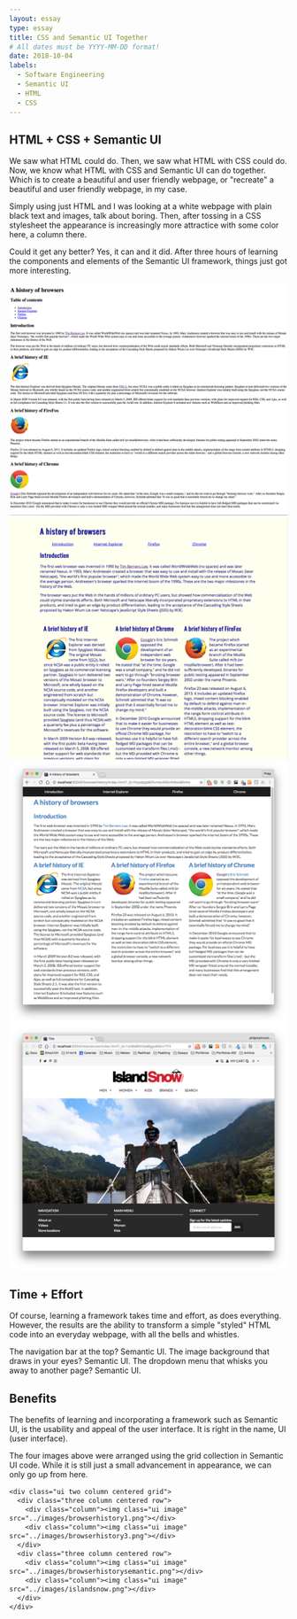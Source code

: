 ```yaml
---
layout: essay
type: essay
title: CSS and Semantic UI Together
# All dates must be YYYY-MM-DD format!
date: 2018-10-04
labels:
  - Software Engineering
  - Semantic UI
  - HTML
  - CSS
---
```


## HTML + CSS + Semantic UI

We saw what HTML could do. Then, we saw what HTML with CSS could do. Now, we know what HTML with CSS and Semantic UI can do together. Which is to create a beautiful and user friendly webpage, or "recreate" a beautiful and user friendly webpage, in my case.

Simply using just HTML and I was looking at a white webpage with plain black text and images, talk about boring. Then, after tossing in a CSS stylesheet the appearance is increasingly more attractice with some color here, a column there.

Could it get any better? Yes, it can and it did. After three hours of learning the components and elements of the Semantic UI framework, things just got more interesting.

<div class="ui two column centered grid">
  <div class="three column centered row">
    <div class="column"><img class="ui image" src="../images/browserhistory1.png"></div>
    <div class="column"><img class="ui image" src="../images/browserhistory3.png"></div>
  </div>
  <div class="three column centered row">
    <div class="column"><img class="ui image" src="../images/browserhistorysemantic.png"></div>
    <div class="column"><img class="ui image" src="../images/islandsnow.png"></div>
  </div>
</div>

## Time + Effort

Of course, learning a framework takes time and effort, as does everything. However, the results are the ability to transform a simple "styled" HTML code into an everyday webpage, with all the bells and whistles.

The navigation bar at the top? Semantic UI. The image background that draws in your eyes? Semantic UI. The dropdown menu that whisks you away to another page? Semantic UI.

## Benefits

The benefits of learning and incorporating a framework such as Semantic UI, is the usability and appeal of the user interface. It is right in the name, UI (user interface).

The four images above were arranged using the grid collection in Semantic UI code. While it is still just a small advancement in appearance, we can only go up from here.

```
<div class="ui two column centered grid">
  <div class="three column centered row">
    <div class="column"><img class="ui image" src="../images/browserhistory1.png"></div>
    <div class="column"><img class="ui image" src="../images/browserhistory3.png"></div>
  </div>
  <div class="three column centered row">
    <div class="column"><img class="ui image" src="../images/browserhistorysemantic.png"></div>
    <div class="column"><img class="ui image" src="../images/islandsnow.png"></div>
  </div>
</div>
```


